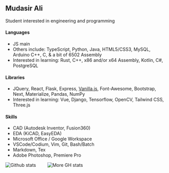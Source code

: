 ## Mudasir Ali

Student interested in engineering and programming

#### Languages
- JS main
- Others include: TypeScript, Python, Java, HTML5/CSS3, MySQL, Arduino C++, C, & a bit of 6502 Assembly
- Interested in learning: Rust, C++, x86 and/or x64 Assembly, Kotlin, C#, PostgreSQL

#### Libraries
- JQuery, React, Flask, Express, [Vanilla.js](http://vanilla-js.com/), Font-Awesome, Bootstrap, Next, Materialize, Pandas, NumPy
- Interested in learning: Vue, Django, Tensorflow, OpenCV, Tailwind CSS, Three.js

#### Skills
- CAD (Autodesk Inventor, Fusion360)
- EDA (KiCAD, EasyEDA)
- Microsoft Office / Google Workspace
- VSCode/Codium, Vim, Git, Bash/Batch 
- Markdown, Tex
- Adobe Photoshop, Premiere Pro


![Github stats](https://github-readme-stats-ten-gilt.vercel.app/api?username=mud-ali&show_icons=true&count_private=true&theme=dracula&custom_title=mud-ali)         ![More GH stats](https://github-readme-stats-ten-gilt.vercel.app/api/top-langs/?username=mud-ali&theme=material-palenight "top languages")


